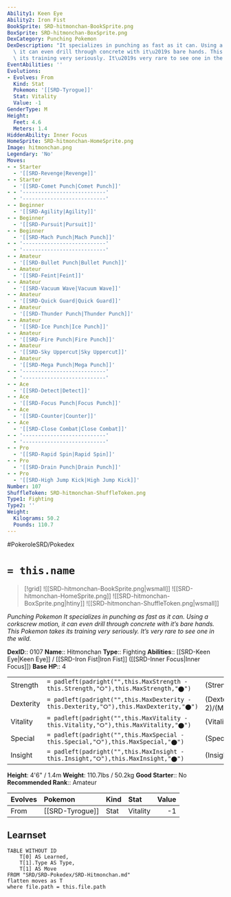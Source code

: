 ```yaml
---
Ability1: Keen Eye
Ability2: Iron Fist
BookSprite: SRD-hitmonchan-BookSprite.png
BoxSprite: SRD-hitmonchan-BoxSprite.png
DexCategory: Punching Pokemon
DexDescription: "It specializes in punching as fast as it can. Using a corkscrew motion,\
  \ it can even drill through concrete with it\u2019s bare hands. This Pokemon takes\
  \ its training very seriously. It\u2019s very rare to see one in the wild."
EventAbilities: ''
Evolutions:
- Evolves: From
  Kind: Stat
  Pokemon: '[[SRD-Tyrogue]]'
  Stat: Vitality
  Value: -1
GenderType: M
Height:
  Feet: 4.6
  Meters: 1.4
HiddenAbility: Inner Focus
HomeSprite: SRD-hitmonchan-HomeSprite.png
Image: hitmonchan.png
Legendary: 'No'
Moves:
- - Starter
  - '[[SRD-Revenge|Revenge]]'
- - Starter
  - '[[SRD-Comet Punch|Comet Punch]]'
- - '---------------------------'
  - '---------------------------'
- - Beginner
  - '[[SRD-Agility|Agility]]'
- - Beginner
  - '[[SRD-Pursuit|Pursuit]]'
- - Beginner
  - '[[SRD-Mach Punch|Mach Punch]]'
- - '---------------------------'
  - '---------------------------'
- - Amateur
  - '[[SRD-Bullet Punch|Bullet Punch]]'
- - Amateur
  - '[[SRD-Feint|Feint]]'
- - Amateur
  - '[[SRD-Vacuum Wave|Vacuum Wave]]'
- - Amateur
  - '[[SRD-Quick Guard|Quick Guard]]'
- - Amateur
  - '[[SRD-Thunder Punch|Thunder Punch]]'
- - Amateur
  - '[[SRD-Ice Punch|Ice Punch]]'
- - Amateur
  - '[[SRD-Fire Punch|Fire Punch]]'
- - Amateur
  - '[[SRD-Sky Uppercut|Sky Uppercut]]'
- - Amateur
  - '[[SRD-Mega Punch|Mega Punch]]'
- - '---------------------------'
  - '---------------------------'
- - Ace
  - '[[SRD-Detect|Detect]]'
- - Ace
  - '[[SRD-Focus Punch|Focus Punch]]'
- - Ace
  - '[[SRD-Counter|Counter]]'
- - Ace
  - '[[SRD-Close Combat|Close Combat]]'
- - '---------------------------'
  - '---------------------------'
- - Pro
  - '[[SRD-Rapid Spin|Rapid Spin]]'
- - Pro
  - '[[SRD-Drain Punch|Drain Punch]]'
- - Pro
  - '[[SRD-High Jump Kick|High Jump Kick]]'
Number: 107
ShuffleToken: SRD-hitmonchan-ShuffleToken.png
Type1: Fighting
Type2: ''
Weight:
  Kilograms: 50.2
  Pounds: 110.7
---
```


#PokeroleSRD/Pokedex

# `= this.name`

> [!grid]
> ![[SRD-hitmonchan-BookSprite.png|wsmall]]
> ![[SRD-hitmonchan-HomeSprite.png]]
> ![[SRD-hitmonchan-BoxSprite.png|htiny]]
> ![[SRD-hitmonchan-ShuffleToken.png|wsmall]]


*Punching Pokemon*
*It specializes in punching as fast as it can. Using a corkscrew motion, it can even drill through concrete with it’s bare hands. This Pokemon takes its training very seriously. It’s very rare to see one in the wild.*

**DexID**:: 0107
**Name**:: Hitmonchan
**Type**:: Fighting
**Abilities**:: [[SRD-Keen Eye|Keen Eye]] / [[SRD-Iron Fist|Iron Fist]] ([[SRD-Inner Focus|Inner Focus]])
**Base HP**:: 4

|           |                                                                                        |                                          |
| --------- | -------------------------------------------------------------------------------------- | ---------------------------------------- |
| Strength  | `= padleft(padright("",this.MaxStrength - this.Strength,"⭘"),this.MaxStrength,"⬤")`    | (Strength::3)/(MaxStrength::6)   |
| Dexterity | `= padleft(padright("",this.MaxDexterity - this.Dexterity,"⭘"),this.MaxDexterity,"⬤")` | (Dexterity:: 2)/(MaxDexterity::4) |
| Vitality  | `= padleft(padright("",this.MaxVitality - this.Vitality,"⭘"),this.MaxVitality,"⬤")`    | (Vitality::3)/(MaxVitality::6)   |
| Special   | `= padleft(padright("",this.MaxSpecial - this.Special,"⭘"),this.MaxSpecial,"⬤")`       | (Special::1)/(MaxSpecial::3)     |
| Insight   | `= padleft(padright("",this.MaxInsight - this.Insight,"⭘"),this.MaxInsight,"⬤")`       | (Insight::3)/(MaxInsight::6)     |

**Height**: 4'6" / 1.4m
**Weight**: 110.7lbs / 50.2kg
**Good Starter**:: No
**Recommended Rank**:: Amateur

| Evolves   | Pokemon         | Kind   | Stat     |   Value |
|:----------|:----------------|:-------|:---------|--------:|
| From      | [[SRD-Tyrogue]] | Stat   | Vitality |      -1 |

## Learnset

```dataview
TABLE WITHOUT ID
    T[0] AS Learned,
    T[1].Type AS Type,
    T[1] AS Move
FROM "SRD/SRD-Pokedex/SRD-Hitmonchan.md"
flatten moves as T
where file.path = this.file.path
```
